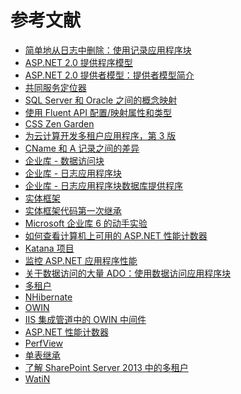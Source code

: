 # 参考文献

*   [简单地从日志中删除：使用记录应用程序块](https://msdn.microsoft.com/en-us/library/dn440731(v=pandp.60).aspx)
*   [ASP.NET 2.0 提供程序模型](http://download.microsoft.com/download/2/a/e/2aeabd28-3171-4b95-9363-22150625a6a5/ASP.NET%20Provider%20Model.pdf)
*   [ASP.NET 2.0 提供者模型：提供者模型简介](https://msdn.microsoft.com/en-us/library/aa479020.aspx)
*   [共同服务定位器](https://commonservicelocator.codeplex.com/)
*   [SQL Server 和 Oracle 之间的概念映射](http://www.codeproject.com/Tips/492342/Concept-mapping-between-SQL-Server-and-Oracle)
*   [使用 Fluent API 配置/映射属性和类型](https://msdn.microsoft.com/en-us/data/jj591617.aspx)
*   [CSS Zen Garden](http://www.csszengarden.com/)
*   [为云计算开发多租户应用程序，第 3 版](https://msdn.microsoft.com/en-us/library/ff966499.aspx)
*   [CName 和 A 记录之间的差异](http://www.differencebetween.net/technology/internet/difference-between-cname-and-a-record/)
*   [企业库 - 数据访问块](https://msdn.microsoft.com/en-us/library/dn440726(v=pandp.60).aspx)
*   [企业库 - 日志应用程序块](https://msdn.microsoft.com/en-us/library/dn440731(v=pandp.60).aspx)
*   [企业库 - 日志应用程序块数据库提供程序](https://www.nuget.org/packages/EnterpriseLibrary.Logging.Database/)
*   [实体框架](http://entityframework.codeplex.com)
*   [实体框架代码第一次继承](http://weblogs.asp.net/ricardoperes/entity-framework-code-first-inheritance)
*   [Microsoft 企业库 6 的动手实验](https://www.microsoft.com/en-us/download/details.aspx?id=40286)
*   [如何查看计算机上可用的 ASP.NET 性能计数器](https://msdn.microsoft.com/en-us/library/xhcx5a20(v=vs.100).aspx)
*   [Katana 项目](https://katanaproject.codeplex.com/)
*   [监控 ASP.NET 应用程序性能](https://msdn.microsoft.com/en-us/library/3xxk09t8(v=vs.100).aspx)
*   [关于数据访问的大量 ADO：使用数据访问应用程序块](https://msdn.microsoft.com/en-us/library/dn440726(v=pandp.60).aspx)
*   [多租户](http://en.wikipedia.org/wiki/Multitenancy)
*   [NHibernate](http://nhibernate.info)
*   [OWIN](http://owin.org/)
*   [IIS 集成管道中的 OWIN 中间件](http://www.asp.net/aspnet/overview/owin-and-katana/owin-middleware-in-the-iis-integrated-pipeline)
*   [ASP.NET 性能计数器](https://msdn.microsoft.com/en-us/library/fxk122b4(v=vs.100).aspx)
*   [PerfView](http://www.microsoft.com/en-us/download/details.aspx?id=28567)
*   [单表继承](http://www.martinfowler.com/eaaCatalog/singleTableInheritance.html)
*   [了解 SharePoint Server 2013 中的多租户](https://technet.microsoft.com/en-us/library/dn659286%28v=office.15%29.aspx)
*   [WatiN](http://watin.org/)